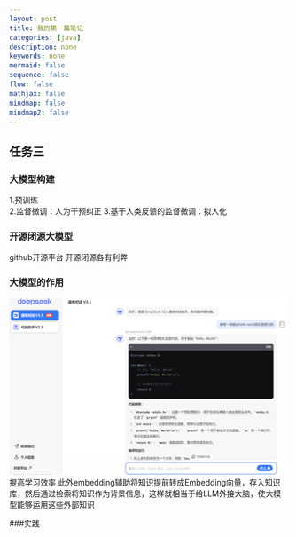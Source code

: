 ```yaml
---
layout: post
title: 我的第一篇笔记
categories: [java]
description: none
keywords: none
mermaid: false
sequence: false
flow: false
mathjax: false
mindmap: false
mindmap2: false
---
```



## 任务三  
### 大模型构建
1.预训练  
2.监督微调：人为干预纠正
3.基于人类反馈的监督微调：拟人化
### 开源闭源大模型
github开源平台
开源闭源各有利弊
### 大模型的作用
![](/images/posts/github/deepspeakphoto.png)              
提高学习效率
此外embedding辅助将知识提前转成Embedding向量，存入知识库，然后通过检索将知识作为背景信息，这样就相当于给LLM外接大脑，使大模型能够运用这些外部知识

###实践
